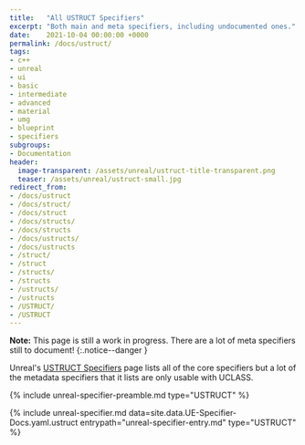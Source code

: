 ```yaml
---
title:   "All USTRUCT Specifiers"
excerpt: "Both main and meta specifiers, including undocumented ones."
date:    2021-10-04 00:00:00 +0000
permalink: /docs/ustruct/
tags:
- c++
- unreal
- ui
- basic
- intermediate
- advanced
- material
- umg
- blueprint
- specifiers
subgroups:
- Documentation
header:
  image-transparent: /assets/unreal/ustruct-title-transparent.png
  teaser: /assets/unreal/ustruct-small.jpg
redirect_from:
- /docs/ustruct
- /docs/struct/
- /docs/struct
- /docs/structs/
- /docs/structs
- /docs/ustructs/
- /docs/ustructs
- /struct/
- /struct
- /structs/
- /structs
- /ustructs/
- /ustructs
- /USTRUCT/
- /USTRUCT
---
```


**Note:** This page is still a work in progress. There are a lot of meta
specifiers still to document!
{:.notice--danger }

Unreal's [USTRUCT Specifiers](https://docs.unrealengine.com/4.26/en-US/ProgrammingAndScripting/GameplayArchitecture/Structs/Specifiers/)
page lists all of the core specifiers but a lot of the metadata specifiers that
it lists are only usable with UCLASS.

{%
include unreal-specifier-preamble.md
type="USTRUCT"
%}

{%
include unreal-specifier.md
data=site.data.UE-Specifier-Docs.yaml.ustruct
entrypath="unreal-specifier-entry.md"
type="USTRUCT"
%}

